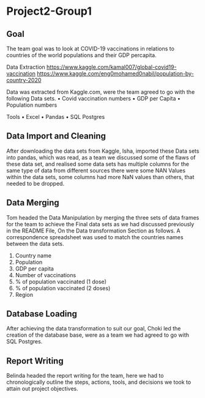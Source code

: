 # Project2-Group1

## Goal
The team goal was to look at COVID-19 vaccinations in relations to countries of the world populations and their GDP percapita.

Data Extraction 
https://www.kaggle.com/kamal007/global-covid19-vaccination
https://www.kaggle.com/eng0mohamed0nabil/population-by-country-2020

Data was extracted from Kaggle.com, were the team agreed to go with the following Data sets.
•	Covid vaccination numbers
•	GDP per Capita
•	Population numbers

Tools
•	Excel
•	Pandas
•	SQL Postgres

## Data Import and Cleaning
After downloading the data sets from Kaggle, Isha, imported these Data sets into pandas, which was read, as a team we discussed some of the flaws of these data set, and realised some data sets has multiple columns for the same type of data from different sources there were some NAN Values within the data sets, some columns had more NaN values than others, that needed to be dropped.

## Data Merging
Tom headed the Data Manipulation by merging the three sets of data frames for the team to achieve the Final data sets as we had discussed previously in the README File, On the Data transformation Section as follows.  A correspondence spreadsheet was used to match the countries names between the data sets.

1. Country name
2. Population
3. GDP per capita
4. Number of vaccinations
5. % of population vaccinated (1 dose)
6. % of population vaccinated (2 doses)
7. Region

## Database Loading
After achieving the data transformation to suit our goal, Choki led the creation of the database base, were as a team we had agreed to go with SQL Postgres.

## Report Writing
Belinda headed the report writing for the team, here we had to chronologically outline the steps, actions, tools, and decisions we took to attain out project objectives.

